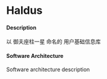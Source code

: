 # Haldus

#### Description
以 御夫座柱一星 命名的 用户基础信息库

#### Software Architecture
Software architecture description